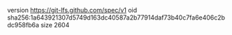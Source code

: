 version https://git-lfs.github.com/spec/v1
oid sha256:1a643921307d5749d163dc40587a2b77914daf73b40c7fa6e406c2bdc958fb6a
size 2604
